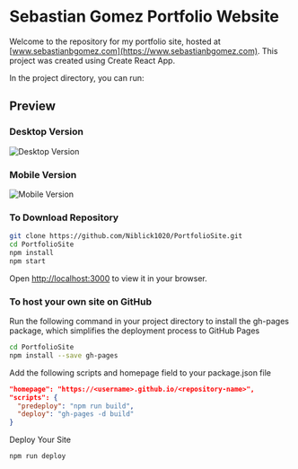 # Sebastian Gomez Portfolio Website

Welcome to the repository for my portfolio site, hosted at [www.sebastianbgomez.com](https://www.sebastianbgomez.com). This project was created using Create React App.

In the project directory, you can run:

## Preview

### Desktop Version

![Desktop Version](Desktop_Portfolio.gif)

### Mobile Version

![Mobile Version](./Phone_Portfolio.gif)

### To Download Repository

```bash
git clone https://github.com/Niblick1020/PortfolioSite.git
cd PortfolioSite
npm install
npm start
```

Open [http://localhost:3000](http://localhost:3000) to view it in your browser.

### To host your own site on GitHub

Run the following command in your project directory to install the gh-pages package, which simplifies the deployment process to GitHub Pages

```bash
cd PortfolioSite
npm install --save gh-pages
```

Add the following scripts and homepage field to your package.json file

```json
"homepage": "https://<username>.github.io/<repository-name>",
"scripts": {
  "predeploy": "npm run build",
  "deploy": "gh-pages -d build"
}
```

Deploy Your Site

```bash
npm run deploy
```
